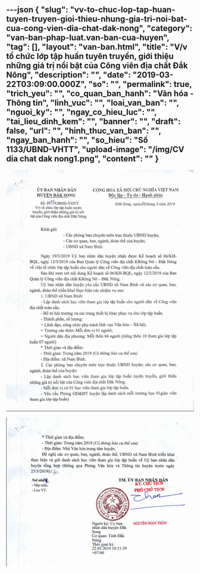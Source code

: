---json
{
    "slug": "vv-to-chuc-lop-tap-huan-tuyen-truyen-gioi-thieu-nhung-gia-tri-noi-bat-cua-cong-vien-dia-chat-dak-nong",
    "category": "van-ban-phap-luat.van-ban-cua-huyen",
    "tag": [],
    "layout": "van-ban.html",
    "title": "V/v tổ chức lớp tập huấn tuyên truyền, giới thiệu những giá trị nổi bật của Công viên địa chất Đắk Nông",
    "description": "",
    "date": "2019-03-22T03:09:00.000Z",
    "so": "",
    "permalink": true,
    "trich_yeu": "",
    "co_quan_ban_hanh": "Văn hóa - Thông tin",
    "linh_vuc": "",
    "loai_van_ban": "",
    "nguoi_ky": "",
    "ngay_co_hieu_luc": "",
    "tai_lieu_dinh_kem": "",
    "banner": "",
    "draft": false,
    "url": "",
    "hinh_thuc_van_ban": "",
    "ngay_ban_hanh": "",
    "so_hieu": "Số 1133/UBND-VHTT",
    "upload-image": "/img/CV dia chat dak nong1.png",
    "__content__": ""
}
---
<p><img alt="" src="/img/CV dia chat dak nong.png" /></p>

<p><img alt="" src="/img/CV dia chat dak nong1.png" /></p>
